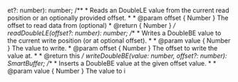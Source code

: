 et?: number): number;
    /**
     * Reads an DoubleLE value from the current read position or an optionally provided offset.
     *
     * @param offset { Number } The offset to read data from (optional)
     * @return { Number }
     */
    readDoubleLE(offset?: number): number;
    /**
     * Writes a DoubleBE value to the current write position (or at optional offset).
     *
     * @param value { Number } The value to write.
     * @param offset { Number } The offset to write the value at.
     *
     * @return this
     */
    writeDoubleBE(value: number, offset?: number): SmartBuffer;
    /**
     * Inserts a DoubleBE value at the given offset value.
     *
     * @param value { Number } The value to i